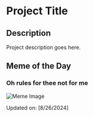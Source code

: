 # Project Title

## Description

Project description goes here.

## Meme of the Day

### Oh rules for thee not for me
![Meme Image](https://i.redd.it/2bgaqd50fhkd1.gif)

Updated on: [8/26/2024]